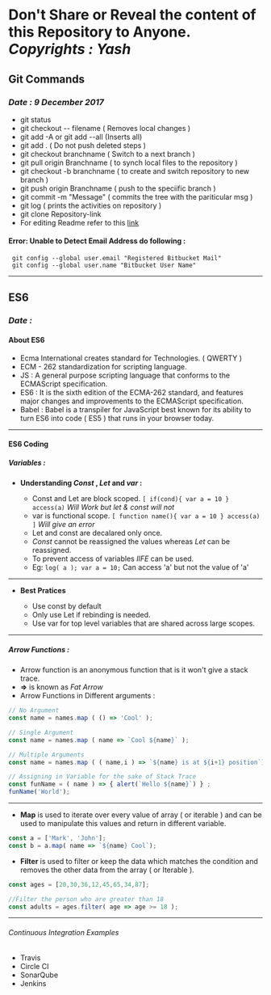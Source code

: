 # Don't Share or Reveal the content of this Repository to Anyone. _**Copyrights : Yash**_ 

## Git Commands

### _Date : 9 December 2017_ 

* git status
* git checkout  -- filename ( Removes local changes )
* git add -A or git add --all (Inserts all)
* git add . ( Do not push deleted steps )
* git checkout branchname ( Switch to a next branch )
* git pull origin Branchname ( to synch local files to the repository ) 
* git checkout -b branchname ( to create and switch repository to  new branch )
* git push origin Branchname ( push to the speciific branch )
* git commit -m "Message" ( commits the tree with the pariticular msg )
* git log ( prints the activities on repository )
* git clone Repository-link
* For editing Readme refer to this [link](https://github.com/adam-p/markdown-here/wiki/Markdown-Cheatsheet)

#### Error: Unable to Detect Email Address do following :

	 git config --global user.email "Registered Bitbucket Mail"
	 git config --global user.name "Bitbucket User Name"

___

## ES6

### _Date :_

#### About ES6

* Ecma International creates standard for Technologies. ( QWERTY )
* ECM - 262 standardization for scripting language.
* JS : A general purpose scripting language that conforms to the ECMAScript specification.
* ES6 : It is the sixth edition of the ECMA-262 standard, and features major changes and improvements to the ECMAScript specification.
* Babel : Babel is a transpiler for JavaScript best known for its ability to turn ES6 into code ( ES5 ) that runs in your browser today.

___

#### ES6 Coding

##### **Variables :**

* **Understanding _Const_ , _Let_ and _var_ :**

	* Const and Let are block scoped. ``` [ if(cond){ var a = 10 } access(a) ```  _Will Work but let & const will not_
	* var is functional scope. ``` [ function name(){ var a = 10 } access(a) ] ```  _Will give an error_ 
	* Let and const are decalared only once.
	* _Const_ cannot be reassigned the values whereas _Let_ can be reassigned.
	* To prevent access of variables _IIFE_ can be used.
	* Eg: ``` log( a ); var a = 10; ```  Can access 'a' but not the value of 'a' 
	
___	
	
* **Best Pratices**

	* Use const by default
	* Only use Let if rebinding is needed.
	* Use var for top level variables that are shared across large scopes.
	
___	
		
##### **Arrow Functions :**

* Arrow function is an anonymous function that is it won't give a stack trace.
* **=>** is known as _Fat Arrow_
* Arrow Functions in Different arguments :


```javascript
// No Argument
const name = names.map ( () => 'Cool' );

// Single Argument
const name = names.map ( name => `Cool ${name}` );

// Multiple Arguments
const name = names.map ( ( name,i ) => `${name} is at ${i+1} position`);

// Assigning in Variable for the sake of Stack Trace
const funName = ( name ) => { alert(`Hello ${name}`) } ;
funName('World');
```
___

* **Map** is used to iterate over every value of array ( or iterable ) and can be used to manipulate this values and return in different variable.
	
	
```javascript
const a = ['Mark', 'John'];
const b = a.map( name => `${name} Cool`);
```

* **Filter** is used to filter or keep the data which matches the condition and removes the other data from the array ( or Iterable ).
	
	
```javascript
const ages = [20,30,36,12,45,65,34,87];

//Filter the person who are greater than 18
const adults = ages.filter( age => age >= 18 );
```

___

###### Continuous Integration Examples

* Travis 
* Circle CI
* SonarQube
* Jenkins